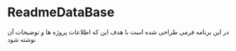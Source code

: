 # ReadmeDataBase
در این برنامه فرمی طراحی شده است با هدف این که اطلاعات پروژه ها و توضیحات آن نوشته شود
